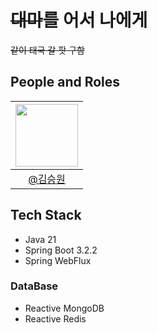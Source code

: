 # <s>대마</s>를 어서 나에게

<s>같이 태국 갈 팟 구함</s>
## People and Roles
| [<img src="https://avatars.githubusercontent.com/u/107746917?s=460&v=4" width="100">](https://github.com/ori0o0p)|
| :-: |
| <a href="https://github.com/ori0o0p">@김승원</a> |

## Tech Stack
- Java 21
- Spring Boot 3.2.2
- Spring WebFlux
  
### DataBase
- Reactive MongoDB
- Reactive Redis
